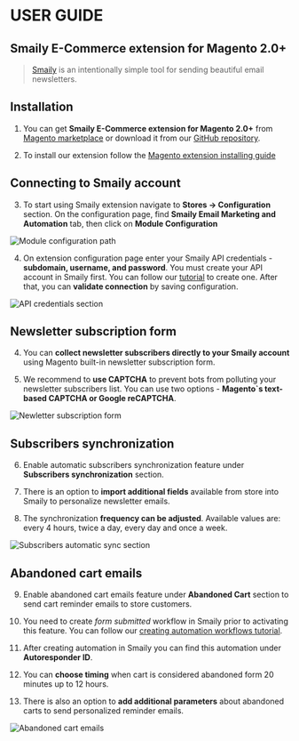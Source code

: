 # USER GUIDE

## Smaily E-Commerce extension for Magento 2.0+
>[Smaily](https://smaily.com/) is an intentionally simple tool for sending beautiful email newsletters.

## Installation

1. You can get **Smaily E-Commerce extension for Magento 2.0+** from [Magento marketplace](https://marketplace.magento.com/smaily-smailyformagento.html) or download it from our [GitHub repository](https://github.com/sendsmaily/smaily-magento-extension).

2. To install our extension follow the [Magento extension installing guide](https://docs.magento.com/marketplace/user_guide/buyers/install-extension.html)

## Connecting to Smaily account

3. To start using Smaily extension navigate to **Stores -> Configuration** section. On the configuration page, find **Smaily Email Marketing and Automation** tab, then click on **Module Configuration**

![Module configuration path](assets/stores_config_module.png)

4. On extension configuration page enter your Smaily API credentials - **subdomain, username, and password**. You must create your API account in Smaily first. You can follow our [tutorial](http://help.smaily.com/en/support/solutions/articles/16000062943-create-api-user) to create one. After that, you can **validate connection** by saving configuration.

![API credentials section](assets/general_settings.png)

## Newsletter subscription form

4. You can **collect newsletter subscribers directly to your Smaily account** using Magento built-in newsletter subscription form.

5. We recommend to **use CAPTCHA** to prevent bots from polluting your newsletter subscribers list. You can use two options - **Magento`s text-based CAPTCHA or Google reCAPTCHA**.

![Newletter subscription form](assets/newsletter_subscription_form.png)

## Subscribers synchronization

6. Enable automatic subscribers synchronization feature under **Subscribers synchronization** section.

7. There is an option to **import additional fields** available from store into Smaily to personalize newsletter emails.

8. The synchronization **frequency can be adjusted**. Available values are: every 4 hours, twice a day, every day and once a week.

![Subscribers automatic sync section](assets/subscribers_sync.png)

## Abandoned cart emails

9. Enable abandoned cart emails feature under **Abandoned Cart** section to send cart reminder emails to store customers.

10. You need to create *form submitted* workflow in Smaily prior to activating this feature. You can follow our [creating automation workflows tutorial](http://help.smaily.com/en/support/solutions/articles/16000092458-creating-automation-workflows).

11. After creating automation in Smaily you can find this automation under **Autoresponder ID**.

12. You can **choose timing** when cart is considered abandoned form 20 minutes up to 12 hours.

13. There is also an option to **add additional parameters** about abandoned carts to send personalized reminder emails.

![Abandoned cart emails](assets/abandoned_cart.png)
